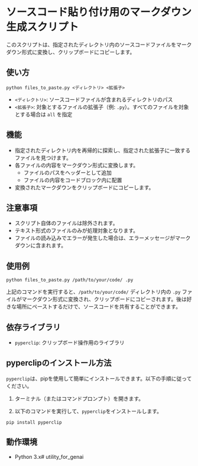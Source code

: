 # ソースコード貼り付け用のマークダウン生成スクリプト

このスクリプトは、指定されたディレクトリ内のソースコードファイルをマークダウン形式に変換し、クリップボードにコピーします。

## 使い方

```command
python files_to_paste.py <ディレクトリ> <拡張子>
```

- `<ディレクトリ>`: ソースコードファイルが含まれるディレクトリのパス
- `<拡張子>`: 対象とするファイルの拡張子（例: `.py`）。すべてのファイルを対象とする場合は `all` を指定

## 機能

- 指定されたディレクトリ内を再帰的に探索し、指定された拡張子に一致するファイルを見つけます。
- 各ファイルの内容をマークダウン形式に変換します。
  - ファイルのパスをヘッダーとして追加
  - ファイルの内容をコードブロック内に配置
- 変換されたマークダウンをクリップボードにコピーします。

## 注意事項

- スクリプト自体のファイルは除外されます。
- テキスト形式のファイルのみが処理対象となります。
- ファイルの読み込みでエラーが発生した場合は、エラーメッセージがマークダウンに含まれます。

## 使用例

```command
python files_to_paste.py /path/to/your/code/ .py
```

上記のコマンドを実行すると、`/path/to/your/code/` ディレクトリ内の `.py` ファイルがマークダウン形式に変換され、クリップボードにコピーされます。後は好きな場所にペーストするだけで、ソースコードを共有することができます。

## 依存ライブラリ

- `pyperclip`: クリップボード操作用のライブラリ

## pyperclipのインストール方法

`pyperclip`は、pipを使用して簡単にインストールできます。以下の手順に従ってください。

1. ターミナル（またはコマンドプロンプト）を開きます。

2. 以下のコマンドを実行して、`pyperclip`をインストールします。

```command
pip install pyperclip
```

## 動作環境

- Python 3.x# utility_for_genai
